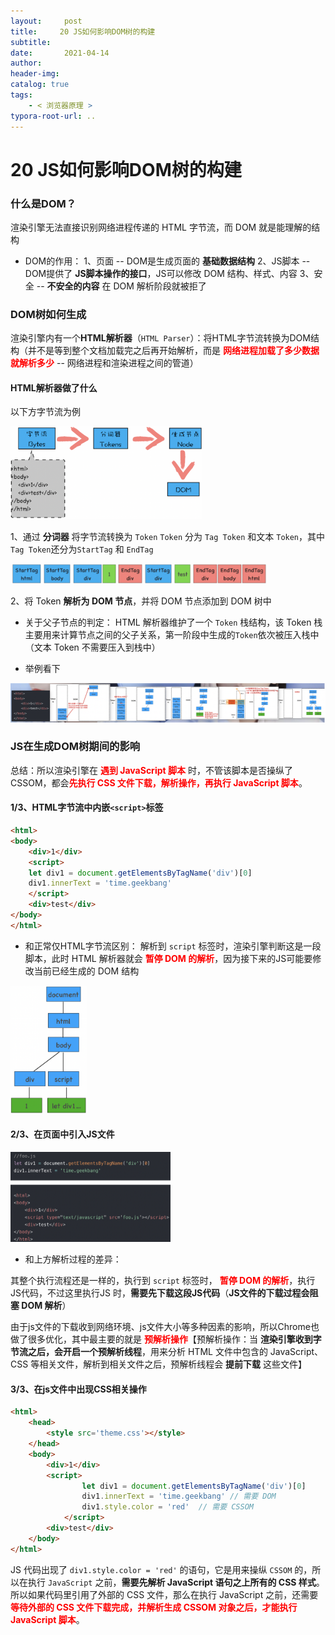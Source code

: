 ```yaml
---
layout:     post
title:     20 JS如何影响DOM树的构建
subtitle:  
date:       2021-04-14
author:     
header-img: 
catalog: true
tags:
    - < 浏览器原理 >
typora-root-url: ..
---
```



# 20 JS如何影响DOM树的构建

### 什么是DOM？
渲染引擎无法直接识别网络进程传递的 HTML 字节流，而 DOM 就是能理解的结构

- DOM的作用：
    1、页面 -- DOM是生成页面的 **基础数据结构**
    2、JS脚本 -- DOM提供了 **JS脚本操作的接口**，JS可以修改 DOM 结构、样式、内容
    3、安全 -- **不安全的内容** 在 DOM 解析阶段就被拒了

### DOM树如何生成
渲染引擎内有一个**HTML解析器**（`HTML Parser`）：将HTML字节流转换为DOM结构（并不是等到整个文档加载完之后再开始解析，而是 <span style="color:red">**网络进程加载了多少数据就解析多少**</span> -- 网络进程和渲染进程之间的管道）

#### HTML解析器做了什么

以下方字节流为例

<img src="/../img/assets_2019/image-20210414213421072.png" alt="image-20210414213421072" style="zoom:30%;" />

1、通过 **分词器** 将字节流转换为 `Token`
`Token` 分为 `Tag Token` 和文本 `Token`，其中`Tag Token`还分为`StartTag` 和 `EndTag`

<img src="/../img/assets_2019/image-20210414213451895.png" alt="image-20210414213451895" style="zoom:40%;" />

2、将 Token **解析为 DOM 节点**，并将 DOM 节点添加到 DOM 树中

-   关于父子节点的判定：
HTML 解析器维护了一个 `Token` 栈结构，该 Token 栈主要用来计算节点之间的父子关系，第一阶段中生成的`Token`依次被压入栈中（文本 Token 不需要压入到栈中）

-   举例看下
<img src="/../img/assets_2019/image-20210414213526880.png" alt="image-20210414213526880" style="zoom:200%;" />

### JS在生成DOM树期间的影响

总结：所以渲染引擎在 <span style="color:red">**遇到 JavaScript 脚本**</span> 时，不管该脚本是否操纵了 CSSOM，都会<span style="color:red">**先执行 CSS 文件下载，解析操作，再执行 JavaScript 脚本**</span>。

#### 1/3、HTML字节流中内嵌`<script>`标签
```html
<html>
<body>
    <div>1</div>
    <script>
    let div1 = document.getElementsByTagName('div')[0]
    div1.innerText = 'time.geekbang'
    </script>
    <div>test</div>
</body>
</html>
```
- 和正常仅HTML字节流区别：
    解析到 `script` 标签时，渲染引擎判断这是一段脚本，此时 HTML 解析器就会 <span style="color:red">**暂停 DOM 的解析**</span>，因为接下来的JS可能要修改当前已经生成的 DOM 结构

<img src="/../img/assets_2019/image-20210414213620767.png" alt="image-20210414213620767" style="zoom:20%;" />

#### 2/3、在页面中引入JS文件

<img src="/../img/assets_2019/image-20210414213702040.png" alt="image-20210414213702040" style="zoom:25%;" />

- 和上方解析过程的差异：

其整个执行流程还是一样的，执行到 `script` 标签时， <span style="color:red">**暂停 DOM 的解析**</span>，执行JS代码，不过这里执行JS 时，**需要先下载这段JS代码**（**JS文件的下载过程会阻塞 DOM 解析**）

由于js文件的下载收到网络环境、js文件大小等多种因素的影响，所以Chrome也做了很多优化，其中最主要的就是 <span style="color:red">**预解析操作**</span>【预解析操作：当 **渲染引擎收到字节流之后，会开启一个预解析线程**，用来分析 HTML 文件中包含的 JavaScript、CSS 等相关文件，解析到相关文件之后，预解析线程会 **提前下载** 这些文件】

#### 3/3、在js文件中出现CSS相关操作
```html
<html>
    <head>
        <style src='theme.css'></style>
    </head>
    <body>
        <div>1</div>
        <script>
                let div1 = document.getElementsByTagName('div')[0]
                div1.innerText = 'time.geekbang' // 需要 DOM
                div1.style.color = 'red'  // 需要 CSSOM
            </script>
        <div>test</div>
    </body>
</html>
```
JS 代码出现了 `div1.style.color = 'red'` 的语句，它是用来操纵 `CSSOM` 的，所以在执行 `JavaScript` 之前，**需要先解析 JavaScript 语句之上所有的 CSS 样式**。所以如果代码里引用了外部的 CSS 文件，那么在执行 JavaScript 之前，还需要 <span style="color:red">**等待外部的 CSS 文件下载完成，并解析生成 CSSOM 对象之后，才能执行 JavaScript 脚本**</span>。
